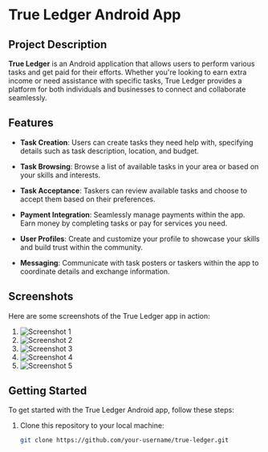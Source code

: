 # True Ledger Android App
## Project Description

**True Ledger** is an Android application that allows users to perform various tasks and get paid for their efforts. Whether you're looking to earn extra income or need assistance with specific tasks, True Ledger provides a platform for both individuals and businesses to connect and collaborate seamlessly.

## Features

- **Task Creation**: Users can create tasks they need help with, specifying details such as task description, location, and budget.

- **Task Browsing**: Browse a list of available tasks in your area or based on your skills and interests.

- **Task Acceptance**: Taskers can review available tasks and choose to accept them based on their preferences.

- **Payment Integration**: Seamlessly manage payments within the app. Earn money by completing tasks or pay for services you need.

- **User Profiles**: Create and customize your profile to showcase your skills and build trust within the community.

- **Messaging**: Communicate with task posters or taskers within the app to coordinate details and exchange information.

## Screenshots

Here are some screenshots of the True Ledger app in action:

1. ![Screenshot 1](sample-images/sc_1.png)
2. ![Screenshot 2](sample-images/sc_2.png)
3. ![Screenshot 3](sample-images/sc_3.png)
4. ![Screenshot 4](sample-images/sc_4.png)
5. ![Screenshot 5](sample-images/sc_5.png)

## Getting Started

To get started with the True Ledger Android app, follow these steps:

1. Clone this repository to your local machine:

   ```bash
   git clone https://github.com/your-username/true-ledger.git
